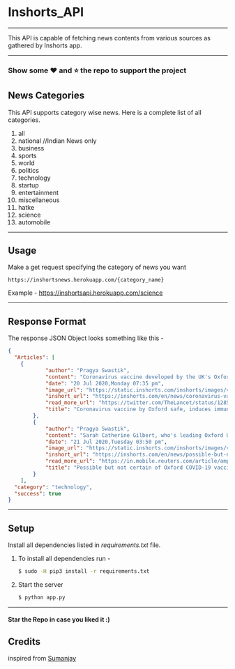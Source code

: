 # Inshorts_API
---
This API is capable of fetching news contents from various sources as gathered by Inshorts app.

---
### Show some :heart: and :star: the repo to support the project

## News Categories

This API supports category wise news. Here is a complete list of all categories.

1. all
2. national //Indian News only
3. business
4. sports
5. world
6. politics
7. technology
8. startup
9. entertainment
10. miscellaneous
11. hatke
12. science
13. automobile

---

## Usage

Make a get request specifying the category of news you want
```
https://inshortsnews.herokuapp.com/{category_name}
```
Example - https://inshortsapi.herokuapp.com/science

---


## Response Format

The response JSON Object looks something like this - 

```JSON
{
  "Articles": [
    {
            "author": "Pragya Swastik",
            "content": "Coronavirus vaccine developed by the UK's Oxford University and AstraZeneca is safe and induces immune reaction, as per preliminary results, medical journal The Lancet said. Trials involving around 1,077 people showed the injection led to them making antibodies and white blood cells that can fight coronavirus. Authors say that further clinical studies, including in older adults, should be done.\n\n",
            "date": "20 Jul 2020,Monday 07:35 pm",
            "image_url": "https://static.inshorts.com/inshorts/images/v1/variants/jpg/m/2020/07_jul/20_mon/img_1595253241851_893.jpg",
            "inshort_url": "https://inshorts.com/en/news/coronavirus-vaccine-by-oxford-safe-induces-immune-reaction-preliminary-results-1595253905125",
            "read_more_url": "https://twitter.com/TheLancet/status/1285207186591887360?s=20&utm_campaign=fullarticle&utm_medium=referral&utm_source=inshorts ",
            "title": "Coronavirus vaccine by Oxford safe, induces immune reaction, show preliminary results"
        },
        {
            "author": "Pragya Swastik",
            "content": "Sarah Catherine Gilbert, who's leading Oxford University's COVID-19 vaccine candidate, said rolling out vaccine by this year is a possibility but there's no certainty about it. \"We need three things to happen,\" she added. It needs to work in late-stage trials, should be manufactured in large quantities and regulators must agree quickly to license it for emergency use, she added.",
            "date": "21 Jul 2020,Tuesday 03:50 pm",
            "image_url": "https://static.inshorts.com/inshorts/images/v1/variants/jpg/m/2020/07_jul/21_tue/img_1595325828978_33.jpg",
            "inshort_url": "https://inshorts.com/en/news/possible-but-not-certain-of-oxford-covid19-vaccine-this-year-lead-developer-1595326839287",
            "read_more_url": "https://in.mobile.reuters.com/article/amp/idINKCN24M0OP?utm_campaign=fullarticle&utm_medium=referral&utm_source=inshorts ",
            "title": "Possible but not certain of Oxford COVID-19 vaccine this year: Lead developer"
        }
    ],
  "category": "technology",
  "success": true
}
```
---

## Setup

Install all dependencies listed in *requirements.txt* file. 

1. To install all dependencies run - 

    ```bash
    $ sudo -H pip3 install -r requirements.txt
    ```

2. Start the server

    ```bash 
    $ python app.py
    ```
---

#### Star the Repo in case you liked it :)

## Credits

inspired from [Sumanjay](https://github.com/cyberboysumanjay/Inshorts-News-API)
